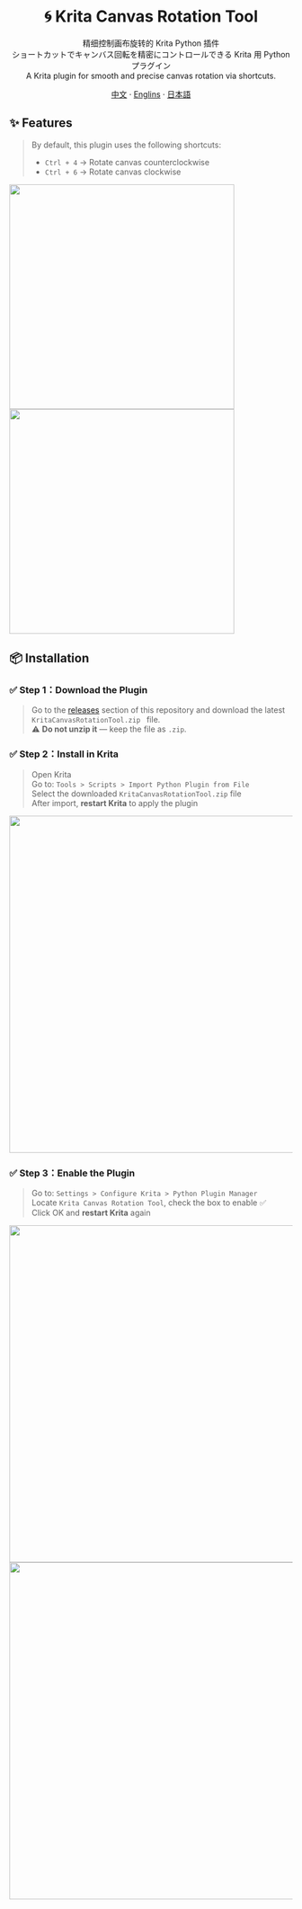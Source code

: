 <h1 align="center">🌀 Krita Canvas Rotation Tool</h1>

<p align="center">
  精细控制画布旋转的 Krita Python 插件<br>
  ショートカットでキャンバス回転を精密にコントロールできる Krita 用 Python プラグイン<br>
  A Krita plugin for smooth and precise canvas rotation via shortcuts.
</p>


  <p align="center">
    <a href="/docs/README_CN.md">中文</a>
    ·
    <a href="README.md">Englins</a>
    ·
    <a href="/docs/README_JP.md">日本語</a>
  </p>

## ✨ Features

> By default, this plugin uses the following shortcuts:  
> - `Ctrl + 4` → Rotate canvas counterclockwise  
> - `Ctrl + 6` → Rotate canvas clockwise
<img src="https://github.com/user-attachments/assets/7a4435da-0ec6-40e2-b3ad-f55cdefc60d6" width="400px" />
<img src="https://github.com/user-attachments/assets/0833f353-807e-4098-a4c1-504cf7856f69" width="400px" />




## 📦 Installation


### ✅ Step 1：Download the Plugin

> Go to the [releases](https://github.com/motoyinc/KritaCanvasRotationTool/releases) section of this repository and download the latest `KritaCanvasRotationTool.zip
` file.  
> ⚠️ **Do not unzip it** — keep the file as `.zip`.


### ✅ Step 2：Install in Krita

> Open Krita  
> Go to: `Tools > Scripts > Import Python Plugin from File`  
> Select the downloaded `KritaCanvasRotationTool.zip` file  
> After import, **restart Krita** to apply the plugin

<img src="https://github.com/user-attachments/assets/796bb903-c394-48d6-8543-9fb4ca4ba5a9" width="600px" />


### ✅ Step 3：Enable the Plugin

> Go to: `Settings > Configure Krita > Python Plugin Manager`  
> Locate `Krita Canvas Rotation Tool`, check the box to enable ✅  
> Click OK and **restart Krita** again

<img src="https://github.com/user-attachments/assets/27aeec63-e282-4221-9adf-be1a713018c7" width="600px" />

<img src="https://github.com/user-attachments/assets/d5b32137-d6c4-45a1-98de-b9fd1b05ac70" width="600px" />